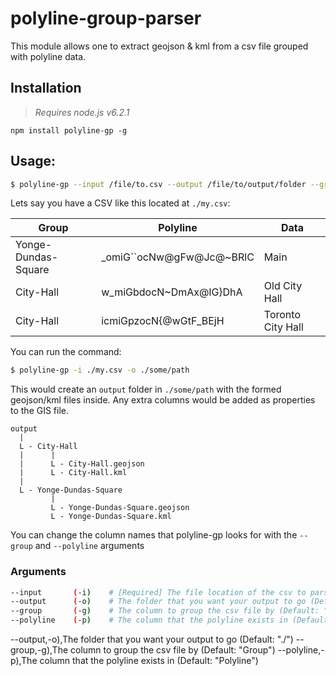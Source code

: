 # polyline-group-parser

This module allows one to extract geojson & kml from a csv file grouped with polyline data.

## Installation

> *Requires node.js v6.2.1*

```
npm install polyline-gp -g
```

## Usage:

```bash
$ polyline-gp --input /file/to.csv --output /file/to/output/folder --group "Group column" --polyline "Polyline column"
```

Lets say you have a CSV like this located at `./my.csv`:

| Group               |  Polyline                 |  Data              |
|---------------------|---------------------------|--------------------|
| Yonge-Dundas-Square |  _omiG``ocNw@gFw@Jc@~BRlC |  Main              |
| City-Hall           |  w_miGbdocN~DmAx@lG}DhA   |  Old City Hall     |
| City-Hall           |  icmiGpzocN{@wGtF_BEjH    |  Toronto City Hall |
  

You can run the command:

```bash
$ polyline-gp -i ./my.csv -o ./some/path
```

This would create an `output` folder in `./some/path` with the formed geojson/kml files inside. Any extra columns would be added as properties to the GIS file.

```
output
  |
  L - City-Hall
  |      |
  |      L - City-Hall.geojson
  |      L - City-Hall.kml
  |
  L - Yonge-Dundas-Square
         |
         L - Yonge-Dundas-Square.geojson
         L - Yonge-Dundas-Square.kml
```

You can change the column names that polyline-gp looks for with the `--group` and `--polyline` arguments

### Arguments

```bash
--input       (-i)    # [Required] The file location of the csv to parse
--output      (-o)    # The folder that you want your output to go (Default: "./")
--group       (-g)    # The column to group the csv file by (Default: "Group")
--polyline    (-p)    # The column that the polyline exists in (Default: "Polyline")
```

--output,-o),The folder that you want your output to go (Default: "./")
--group,-g),The column to group the csv file by (Default: "Group")
--polyline,-p),The column that the polyline exists in (Default: "Polyline")
